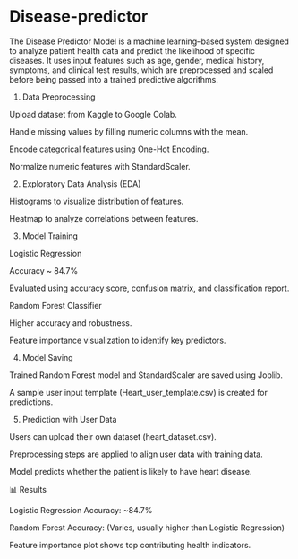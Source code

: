 # Disease-predictor
The Disease Predictor Model is a machine learning–based system designed to analyze patient health data and predict the likelihood of specific diseases. It uses input features such as age, gender, medical history, symptoms, and clinical test results, which are preprocessed and scaled before being passed into a trained predictive algorithms.

1. Data Preprocessing

Upload dataset from Kaggle to Google Colab.

Handle missing values by filling numeric columns with the mean.

Encode categorical features using One-Hot Encoding.

Normalize numeric features with StandardScaler.

2. Exploratory Data Analysis (EDA)

Histograms to visualize distribution of features.

Heatmap to analyze correlations between features.

3. Model Training

Logistic Regression

Accuracy ~ 84.7%

Evaluated using accuracy score, confusion matrix, and classification report.

Random Forest Classifier

Higher accuracy and robustness.

Feature importance visualization to identify key predictors.

4. Model Saving

Trained Random Forest model and StandardScaler are saved using Joblib.

A sample user input template (Heart_user_template.csv) is created for predictions.

5. Prediction with User Data

Users can upload their own dataset (heart_dataset.csv).

Preprocessing steps are applied to align user data with training data.

Model predicts whether the patient is likely to have heart disease.

📊 Results

Logistic Regression Accuracy: ~84.7%

Random Forest Accuracy: (Varies, usually higher than Logistic Regression)

Feature importance plot shows top contributing health indicators.
